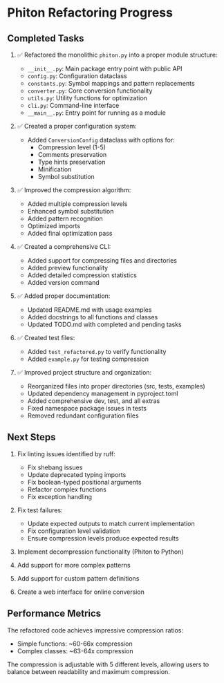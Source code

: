 # Phiton Refactoring Progress

## Completed Tasks

1. ✅ Refactored the monolithic `phiton.py` into a proper module structure:
   - `__init__.py`: Main package entry point with public API
   - `config.py`: Configuration dataclass
   - `constants.py`: Symbol mappings and pattern replacements
   - `converter.py`: Core conversion functionality
   - `utils.py`: Utility functions for optimization
   - `cli.py`: Command-line interface
   - `__main__.py`: Entry point for running as a module

2. ✅ Created a proper configuration system:
   - Added `ConversionConfig` dataclass with options for:
     - Compression level (1-5)
     - Comments preservation
     - Type hints preservation
     - Minification
     - Symbol substitution

3. ✅ Improved the compression algorithm:
   - Added multiple compression levels
   - Enhanced symbol substitution
   - Added pattern recognition
   - Optimized imports
   - Added final optimization pass

4. ✅ Created a comprehensive CLI:
   - Added support for compressing files and directories
   - Added preview functionality
   - Added detailed compression statistics
   - Added version command

5. ✅ Added proper documentation:
   - Updated README.md with usage examples
   - Added docstrings to all functions and classes
   - Updated TODO.md with completed and pending tasks

6. ✅ Created test files:
   - Added `test_refactored.py` to verify functionality
   - Added `example.py` for testing compression

7. ✅ Improved project structure and organization:
   - Reorganized files into proper directories (src, tests, examples)
   - Updated dependency management in pyproject.toml
   - Added comprehensive dev, test, and all extras
   - Fixed namespace package issues in tests
   - Removed redundant configuration files

## Next Steps

1. Fix linting issues identified by ruff:
   - Fix shebang issues
   - Update deprecated typing imports
   - Fix boolean-typed positional arguments
   - Refactor complex functions
   - Fix exception handling

2. Fix test failures:
   - Update expected outputs to match current implementation
   - Fix configuration level validation
   - Ensure compression levels produce expected results

3. Implement decompression functionality (Phiton to Python)

4. Add support for more complex patterns

5. Add support for custom pattern definitions

6. Create a web interface for online conversion

## Performance Metrics

The refactored code achieves impressive compression ratios:
- Simple functions: ~60-66x compression
- Complex classes: ~63-64x compression

The compression is adjustable with 5 different levels, allowing users to balance between readability and maximum compression. 